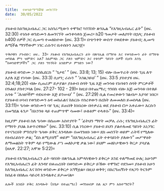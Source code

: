 ```yaml
---
title:  የወንድማማቾቹ መገናኘት
date:  30/05/2022
---
```


ያዕቆብ ከእግዚአብሔር ጋር አስገራሚውን ተሞክሮ ካገኘበት ጵንኤል “የእግዚአብሔር ፊት” (ዘፍ. 32:30) ተነስቶ ወንድሙን ለመገናኘት መንቀሳቀስ ጀመረ። ከ20 ዓመታት መለያየት በኋላ; ያዕቆብ ከ400 ሰዎች ጋር ሲመጣ ተመለከተው (ዘፍ. 33:1)። በጭንቀት ውስጥ የወደቀው ያዕቆብ; ሊመጣ ለሚችል ማንኛውም ነገር ራሱንና ቤተሰቡን አዘጋጀ።

`ጥቅሶቹን ያንብቡ: ዘፍ. 33። ያዕቆብ የእግዚአብሔርን ፊት በጵንኤል በማየቱ እና የወንድሙን ፊት በማየቱ መካከል ምን ዝምድና አለ? ከአምላክ ጋር ያለን ዝምድና እና የቱንም ዓይነት ሰዎች ቢሆኑ እንኳ “ከወንድሞቻችን” ጋር ያለን ግንኙነት አንድምታ ምንድን ነው?`

ያዕቆብ ወንድሙ ጋ እስኪደርስ “ ‘ጌታዬ’ ” (ዘፍ. 33:8; 13; 15) ብሎ በመጥራት ሰባት ጊዜ ለጥ እያለ እጅ የነሳው (ዘፍ. 33:3) ሲሆን; ራሱን “ ‘አገልጋይህ’ ” (ዘፍ. 33:5 ያስተያዩ ዘፍ. 32:4;18;20) ብሎ ሲጠራም ይታያል። ያዕቆብ ሰባት ጊዜ እጅ መንሳቱ የአባቱን ሰባት ምርቃቶች በጉልህ ያስተጋባል (ዘፍ. 27:27- 102 -  29)። ከዚህ በተጨማሪ; ጎንበስ ብሎ እጅ መንሳቱ በተለይ አባቱ “ ‘ሕዝቦችም ተደፍተው እጅ ይንሡህ’ ” (ዘፍ. 27:29) ሲል የመረቀውን ገልብጦ እያሳየ ነበር። የያዕቆብ ሀሳብ የወንድሙን ዕዳ መክፈልና ከእርሱ የሰረቀውን በረከት ለመመለስ ይመስላል (ዘፍ. 33:11)። ዔሳው ወንድሙን ባየ ጊዜ; ይጠበቅ ከነበረው በተቃራኒ ወደ ያዕቆብ ሮጦ አቀፈው። እርሱን በመግደል ፋንታ “በአንገቱ ላይ ተጠምጥሞ ሳመው፤ ሁለቱም ተላቀሱ” (ዘፍ. 33:4)።

ከዚያም ያዕቆብ ስለ ዔሳው በሰጠው አስተያየት “ ‘ፊትህን ማየት መቻሌ ራሱ; የእግዚአብሔርን ፊት የማየት ያህል እቆጥረዋለሁ” (ዘፍ. 33:10) ሲል ነገረው። ያዕቆብ ይህን ያልተለመደ ዓይነት አነጋገር የተናገረበት ምክንያት ዔሳው ይቅር እንዳለው በመገንዘቡ ነው። ደስ መሰኘት ወይም ራትሻ የሚለው የዕብራይስጥ ቃል; “ደስ ለሚያሰኝ” ወይም “በእግዚአብሔር ፊት ተቀባይነት ያለውን” መሥዋዕት ለማመልከት ጥቅም ላይ የሚውል ሥነ መለኮታዊ ቃል ነው፤ ይህም መለኮታዊውን ቅርታ ያሳያል (ዘሌዋ. 22:27; አሞጽ 5:22)።

ያዕቆብ የእግዚአብሔርን ፊት ባየበት በጵንኤል አምላካዊውን ይቅርታ እንደ ተለማመደ ሁሉ; አሁንም የእግዚአብሔርን ፊት እንዳየ በቆጠረበት በወንድሙ ይቅርታ ይኸው ተሞክሮ ተደገመ። ያዕቆብ አሁን ከእግዚአብሔር እና ከገዛ ወንድሙ ይቅርታ አግኝቷል። በዚህ ወቅት; በእርግጠኝነት የጸጋን ትርጉም ከበፊቱ በበለጠ ሳይረዳ እንዳልቀረ ይታመናል።

`ሌሎች እንዴት ይቅር እንዳሎት (ከጌታ በተጨማሪ) መገንዘብዎ ስለ ጸጋ ምን አስተማሮት?`